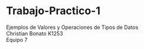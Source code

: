 # Trabajo-Practico-1
Ejemplos de Valores y Operaciones de Tipos de Datos  
Christian Bonato K1253  
Equipo 7
